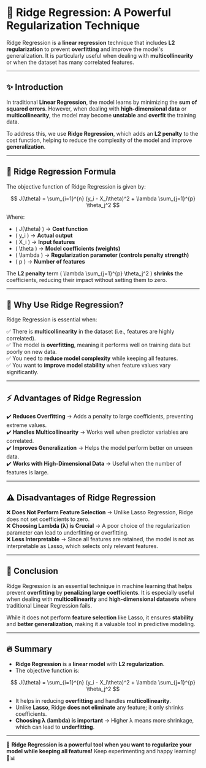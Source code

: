 # 📘 Ridge Regression: A Powerful Regularization Technique

Ridge Regression is a **linear regression** technique that includes **L2 regularization** to prevent **overfitting** and improve the model's generalization. It is particularly useful when dealing with **multicollinearity** or when the dataset has many correlated features.

---

## ✨ Introduction

In traditional **Linear Regression**, the model learns by minimizing the **sum of squared errors**. However, when dealing with **high-dimensional data** or **multicollinearity**, the model may become **unstable** and **overfit** the training data.

To address this, we use **Ridge Regression**, which adds an **L2 penalty** to the cost function, helping to reduce the complexity of the model and improve **generalization**.

---

## 🧮 Ridge Regression Formula

The objective function of Ridge Regression is given by:

$$
J(\theta) = \sum_{i=1}^{n} (y_i - X_i\theta)^2 + \lambda \sum_{j=1}^{p} \theta_j^2
$$

Where:

- \( J(\theta) \) → **Cost function**
- \( y_i \) → **Actual output**
- \( X_i \) → **Input features**
- \( \theta \) → **Model coefficients (weights)**
- \( \lambda \) → **Regularization parameter (controls penalty strength)**
- \( p \) → **Number of features**

The **L2 penalty** term \( \lambda \sum\_{j=1}^{p} \theta_j^2 \) **shrinks** the coefficients, reducing their impact without setting them to zero.

---

## 🎯 Why Use Ridge Regression?

Ridge Regression is essential when:

✅ There is **multicollinearity** in the dataset (i.e., features are highly correlated).  
✅ The model is **overfitting**, meaning it performs well on training data but poorly on new data.  
✅ You need to **reduce model complexity** while keeping all features.  
✅ You want to **improve model stability** when feature values vary significantly.

---

## ⚡ Advantages of Ridge Regression

✔️ **Reduces Overfitting** → Adds a penalty to large coefficients, preventing extreme values.  
✔️ **Handles Multicollinearity** → Works well when predictor variables are correlated.  
✔️ **Improves Generalization** → Helps the model perform better on unseen data.  
✔️ **Works with High-Dimensional Data** → Useful when the number of features is large.

---

## ⚠️ Disadvantages of Ridge Regression

❌ **Does Not Perform Feature Selection** → Unlike Lasso Regression, Ridge does not set coefficients to zero.  
❌ **Choosing Lambda (λ) is Crucial** → A poor choice of the regularization parameter can lead to underfitting or overfitting.  
❌ **Less Interpretable** → Since all features are retained, the model is not as interpretable as Lasso, which selects only relevant features.

---

## 🏁 Conclusion

Ridge Regression is an essential technique in machine learning that helps prevent **overfitting** by **penalizing large coefficients**. It is especially useful when dealing with **multicollinearity** and **high-dimensional datasets** where traditional Linear Regression fails.

While it does not perform **feature selection** like Lasso, it ensures **stability** and **better generalization**, making it a valuable tool in predictive modeling.

---

## 🔥 Summary

- **Ridge Regression** is a **linear model** with **L2 regularization**.
- The objective function is:

$$
J(\theta) = \sum_{i=1}^{n} (y_i - X_i\theta)^2 + \lambda \sum_{j=1}^{p} \theta_j^2
$$

- It helps in reducing **overfitting** and handles **multicollinearity**.
- Unlike **Lasso**, Ridge **does not eliminate** any feature; it only shrinks coefficients.
- **Choosing λ (lambda) is important** → Higher λ means more shrinkage, which can lead to **underfitting**.

---

🚀 **Ridge Regression is a powerful tool when you want to regularize your model while keeping all features!** Keep experimenting and happy learning! 🎯📊
